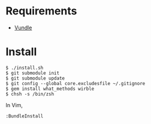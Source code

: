 # Requirements

* [Vundle][]

[Vundle]: https://github.com/gmarik/vundle

# Install

    $ ./install.sh
    $ git submodule init
    $ git submodule update
    $ git config --global core.excludesfile ~/.gitignore
    $ gem install what_methods wirble
    $ chsh -s /bin/zsh

In Vim,

    :BundleInstall
